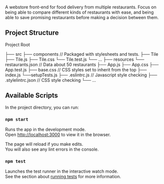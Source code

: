 A webstore front-end for food delivery from multiple restaurants. Focus on being able to compare different kinds of restaurants with ease, and being able to save promising restaurants before making a decision between them.

## Project Structure
Project Root

├── src
    ├── components              // Packaged with stylesheets and tests.
        ├── Tile
            ├── Tile.js
            ├── Tile.css
            └── Tile.test.js
        └── ...
    ├── resources
        └── restaurants.json    // Data about 50 restaurants
    ├── App.js
    ├── App.css
    ├── App.test.js
    ├── base.css                // CSS styles set to inherit from the top
    ├── index.js
    └──setupTests.js
├── .eslintrc.js                // Javascript style checking
├── .stylelintrc.json           // CSS style checking
└── ...
        

## Available Scripts

In the project directory, you can run:

### `npm start`

Runs the app in the development mode.<br />
Open [http://localhost:3000](http://localhost:3000) to view it in the browser.

The page will reload if you make edits.<br />
You will also see any lint errors in the console.

### `npm test`

Launches the test runner in the interactive watch mode.<br />
See the section about [running tests](https://facebook.github.io/create-react-app/docs/running-tests) for more information.
